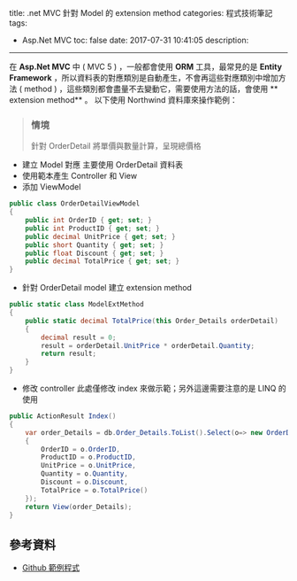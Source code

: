title: .net MVC 針對 Model 的 extension method
categories: 程式技術筆記
tags:
  - Asp.Net MVC
toc: false
date: 2017-07-31 10:41:05
description:
---

在 **Asp.Net MVC** 中 ( MVC 5 ) ，一般都會使用 **ORM** 工具，最常見的是 **Entity Framework** <!-- more -->，所以資料表的對應類別是自動產生，不會再這些對應類別中增加方法 ( method ) ，這些類別都會盡量不去變動它，需要使用方法的話，會使用 ** extension method** 。
以下使用 Northwind 資料庫來操作範例：

> ### 情境
> 針對 OrderDetail 將單價與數量計算，呈現總價格

- 建立 Model 對應
主要使用 OrderDetail 資料表
- 使用範本產生 Controller 和 View
- 添加 ViewModel
``` csharp
public class OrderDetailViewModel
{
    public int OrderID { get; set; }
    public int ProductID { get; set; }
    public decimal UnitPrice { get; set; }
    public short Quantity { get; set; }
    public float Discount { get; set; }
    public decimal TotalPrice { get; set; }
}
```
- 針對 OrderDetail model 建立 extension method
``` csharp
public static class ModelExtMethod
{
    public static decimal TotalPrice(this Order_Details orderDetail)
    {
        decimal result = 0;
        result = orderDetail.UnitPrice * orderDetail.Quantity;
        return result;
    }
}
```
- 修改 controller
此處僅修改 index 來做示範；另外這邊需要注意的是 LINQ 的使用
``` csharp
public ActionResult Index()
{
    var order_Details = db.Order_Details.ToList().Select(o=> new OrderDetailViewModel()
    {
        OrderID = o.OrderID,
        ProductID = o.ProductID,
        UnitPrice = o.UnitPrice,
        Quantity = o.Quantity,
        Discount = o.Discount,
        TotalPrice = o.TotalPrice()
    });
    return View(order_Details);
}
```

## 參考資料
- [Github 範例程式][1]

[1]: https://github.com/shunnien/ASPNetMVC